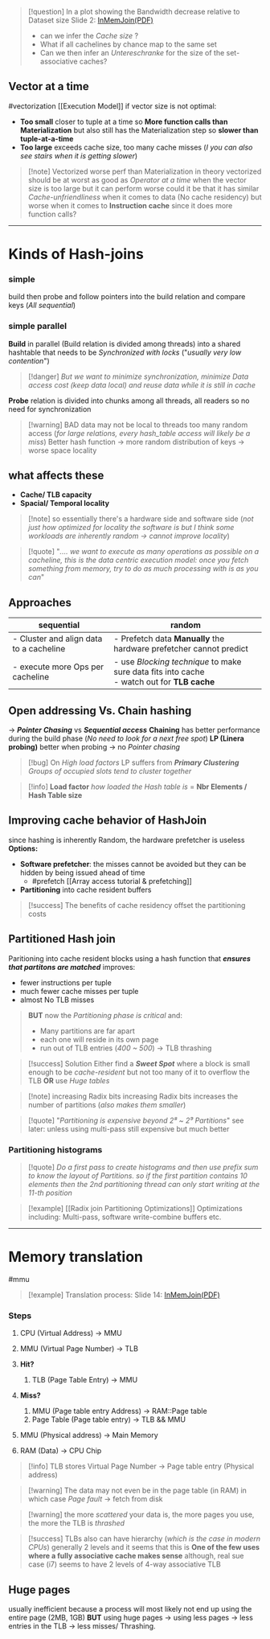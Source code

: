 >[!question] In a plot showing the Bandwidth decrease relative to Dataset size
> Slide 2: [InMemJoin(PDF)](Resources/InMemJoins.pdf)
> - can we infer the *Cache size* ? 
> - What if all  cachelines by chance map to the same set
> - Can we then infer an *Untereschranke* for the size of the set-associative caches?
## Vector at a time
#vectorization 
[[Execution Model]]
if vector size is not optimal:
- **Too small** closer to tuple at a time so **More function calls than Materialization** but also still has the Materialization step so **slower than tuple-at-a-time**
- **Too large** exceeds cache size, too many cache misses (*I you can also see stairs when it is getting slower*)
>[!note] Vectorized worse perf than Materialization
>in theory vectorized should be at worst as good as *Operator at a time* when the vector size is too large but it can perform worse
>could it be that it has similar *Cache-unfriendliness* when it comes to data (No cache residency) but worse when it comes to **Instruction cache** since it does more function calls?

---
# Kinds of Hash-joins
### simple
build then probe and follow pointers into the build relation and compare keys (*All sequential*)
### simple parallel
**Build** in parallel (Build relation is divided among threads) into a shared hashtable that needs to be *Synchronized with locks* ("*usually very low contention*")
>[!danger] *But we want to minimize synchronization, minimize Data access cost (keep data local) and reuse data while it is still in cache*

**Probe** relation is divided into chunks among all threads, all readers so no need for synchronization
>[!warning] BAD
>data may not be local to threads
>too many random access (*for large relations, every hash_table access will likely be a miss*)
>Better hash function -> more random distribution of keys -> worse space locality
## what affects these
- **Cache/ TLB capacity**
- **Spacial/ Temporal locality**
>[!note] so essentially there's a hardware side and software side (*not just how optimized for locality the software is but I think some workloads are inherently random -> cannot improve locality*)

>[!quote] "*.... we want to execute as many operations as possible on a cacheline, this is the data centric execution model: once you fetch something from memory, try to do as much processing with is as you can*"
## Approaches
| sequential                              | random                                                                                        |
| --------------------------------------- | --------------------------------------------------------------------------------------------- |
| - Cluster and align data to a cacheline | - Prefetch data **Manually** the hardware prefetcher cannot predict                           |
| - execute more Ops per cacheline        | - use *Blocking technique* to make sure data fits into cache<br>- watch out for **TLB cache** |
## Open addressing Vs. Chain hashing
-> ***Pointer Chasing*** vs ***Sequential access***
**Chaining** has better performance during the build phase (*No need to look for a next free spot*)
**LP (Linera probing)** better when probing -> no *Pointer chasing*
>[!bug] On *High load factors* LP suffers from ***Primary Clustering***
>*Groups of occupied slots tend to cluster together*

>[!info] **Load factor**
>*how loaded the Hash table is* = **Nbr Elements / Hash Table size**

## Improving cache behavior of HashJoin
since hashing is inherently Random, the hardware prefetcher is useless
**Options:**
- **Software prefetcher**: the misses cannot be avoided but they can be hidden by being issued ahead of time 
	- #prefetch [[Array access tutorial & prefetching]]
- **Partitioning** into cache resident buffers 
>[!success] The benefits of cache residency offset the partitioning costs
## Partitioned Hash join
Paritioning into cache resident blocks using a hash function that ***ensures that partitons are matched*** improves:
- fewer instructions per tuple
- much fewer cache misses per tuple
- almost No TLB misses
>**BUT** now the *Partitioning phase is critical* and:
> - Many partitions are far apart
> - each one will reside in its own page
> - run out of TLB entries (*400 ~ 500*) -> TLB thrashing

>[!success] Solution
>Either find a ***Sweet Spot*** where a block is small enough to be *cache-resident* but not too many of it to overflow the TLB
>**OR** use *Huge tables*

>[!note] increasing Radix bits
>increasing Radix bits increases the number of partitions (*also makes them smaller*) 

>[!quote] "*Partitioning is expensive beyond 2⁸ ~ 2⁹ Partitions*"
>see later: unless using multi-pass still expensive but much better
### Partitioning histograms
>[!quote] *Do a first pass to create histograms and then use prefix sum to know the layout of Partitions. so if the first partition contains 10 elements then the 2nd partitioning thread can only start writing at the 11-th position*

>[!example] [[Radix join Partitioning Optimizations]]
>Optimizations including: Multi-pass, software write-combine buffers etc.

---
# Memory translation
#mmu 
>[!example] Translation process: Slide 14: [InMemJoin(PDF)](InMemJoin.pdf)
### Steps
1. CPU (Virtual Address) -> MMU
2. MMU (Virtual Page Number) -> TLB
3. **Hit?**
	1. TLB (Page Table Entry) -> MMU
	
4. **Miss?**
	1. MMU (Page table entry Address) -> RAM::Page table
	2. Page Table (Page table entry) -> TLB && MMU
5. MMU (Physical address) -> Main Memory
6. RAM (Data) -> CPU Chip
>[!info] TLB stores Virtual Page Number -> Page table entry (Physical address)

 >[!warning] The data may not even be in the page table (in RAM) in which case *Page fault* -> fetch from disk

>[!warning] the more *scattered*  your data is, the more pages you use,  the more the TLB is *thrashed*

>[!success] TLBs also can have hierarchy (*which is the case in modern CPUs*) generally 2 levels 
>and it seems that this is **One of the few uses where a fully associative cache makes sense** although, real sue case (i7) seems to have 2 levels of 4-way associative TLB
## Huge pages
usually inefficient because a process will most likely not end up using the entire page (2MB, 1GB) 
**BUT** using huge pages -> using less pages -> less entries in the TLB -> less misses/ Thrashing.


